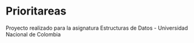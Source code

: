 # Prioritareas
Proyecto realizado para la asignatura Estructuras de Datos - Universidad Nacional de Colombia
